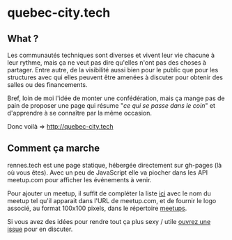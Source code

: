 # quebec-city.tech

## What ?

Les communautés techniques sont diverses et vivent leur vie chacune à leur rythme, mais ça ne veut pas dire qu'elles n'ont pas 
des choses à partager. Entre autre, de la visibilité aussi bien pour le public que pour les structures avec qui elles peuvent
être amenées à discuter pour obtenir des salles ou des financements.

Bref, loin de moi l'idée de monter une confédération, mais ça mange pas de pain de proposer une page qui résume 
"_ce qui se passe dans le coin_" et d'apprendre à se connaître par la même occasion.

Donc voilà => http://quebec-city.tech

## Comment ça marche

rennes.tech est une page statique, hébergée directement sur gh-pages (là où vous êtes). Avec un peu de 
JavaScript elle va piocher dans les API meetup.com pour afficher les événements à venir.

Pour ajouter un meetup, il suffit de compléter la liste [ici](https://github.com/jmaitrehenry/quebec-city.tech/blob/master/meetups.js#L2)
avec le nom du meetup tel qu'il apparait dans l'URL de meetup.com, et de fournir le logo associé, au format 100x100 pixels, 
dans le répertoire [meetups](https://github.com/jmaitrehenry/quebec-city.tech/tree/master/meetups).

Si vous avez des idées pour rendre tout ça plus sexy / utile [ouvrez une issue](https://github.com/jmaitrehenry/quebec-city.tech/issues) pour en discuter.
